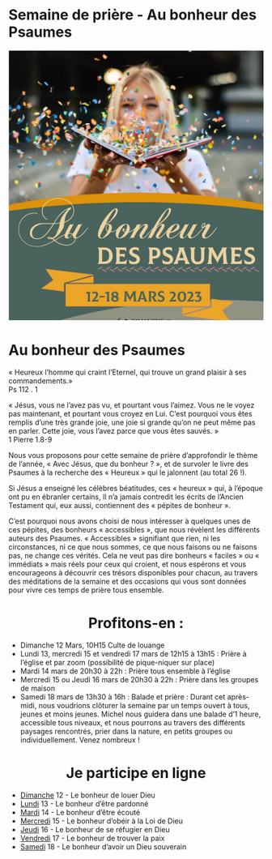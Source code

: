# Semaine de prière - Au bonheur des Psaumes
![alt text](images/SemaineDePriere.png "Semaine de priere")

<h1>Au bonheur des Psaumes</h1>
<p>
« Heureux l’homme qui craint l’Eternel, qui trouve un grand plaisir à ses commandements.»<br/>
Ps 112 . 1</p><p>
« Jésus, vous ne l’avez pas vu, et pourtant vous l’aimez. Vous ne le voyez pas maintenant,
et pourtant vous croyez en Lui. C’est pourquoi vous êtes remplis d’une très grande joie, une
joie si grande qu’on ne peut même pas en parler. Cette joie, vous l’avez parce que vous êtes
sauvés. »<br />
1 Pierre 1.8-9<br />
</p><p>
Nous vous proposons pour cette semaine de prière d’approfondir le thème de l’année,
« Avec Jésus, que du bonheur ? », et de survoler le livre des Psaumes à la recherche des
« Heureux » qui le jalonnent (au total 26 !).
</p>
<p>Si Jésus a enseigné les célèbres béatitudes, ces « heureux » qui, à l’époque ont pu en ébranler
certains, Il n’a jamais contredit les écrits de l’Ancien Testament qui, eux aussi, contiennent des
« pépites de bonheur ».</p>
<p>C’est pourquoi nous avons choisi de nous intéresser à quelques unes de ces pépites, des
bonheurs « accessibles », que nous révèlent les différents auteurs des Psaumes.
« Accessibles » signifiant que rien, ni les circonstances, ni ce que nous sommes, ce que nous
faisons ou ne faisons pas, ne change ces vérités.
Cela ne veut pas dire bonheurs « faciles » ou « immédiats » mais réels pour ceux qui croient,
et nous espérons et vous encourageons à découvrir ces trésors disponibles pour chacun, au
travers des méditations de la semaine et des occasions qui vous sont données pour vivre ces
temps de prière tous ensemble.</p>
<center><h1>Profitons-en :</h1></center>

- Dimanche 12 Mars, 10H15 Culte de louange
- Lundi 13, mercredi 15 et vendredi 17 mars de 12h15 à 13h15 : Prière à l’église et par zoom (possibilité de pique-niquer sur place)
- Mardi 14 mars de 20h30 à 22h : Prière tous ensemble à l’église
- Mercredi 15 ou Jeudi 16 mars de 20h30 à 22h : Prière dans les groupes de maison
- Samedi 18 mars de 13h30 à 16h : Balade et prière : Durant cet après-midi, nous voudrions clôturer la semaine par un
temps ouvert à tous, jeunes et moins jeunes.
Michel nous guidera dans une balade d’1 heure, accessible tous
niveaux, et nous pourrons au travers des différents paysages
rencontrés, prier dans la nature, en petits groupes ou
individuellement.
Venez nombreux !

<center><h1>Je participe en ligne</h1></center>

- [Dimanche](dimanche.md)
 12 - Le bonheur de louer Dieu
- [Lundi](lundi.md)
 13 - Le bonheur d’être pardonné
- [Mardi](mardi.md)
 14 - Le bonheur d’être écouté
- [Mercredi](mercredi.md)
 15 - Le bonheur d’obéir à la Loi de Dieu
- [Jeudi](jeudi.md)
 16 - Le bonheur de se réfugier en Dieu
- [Vendredi](vendredi.md)
 17 - Le bonheur de trouver la paix
- [Samedi](samedi.md)
 18 - Le bonheur d’avoir un Dieu souverain

